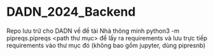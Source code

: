 # DADN_2024_Backend
Repo lưu trữ cho DADN về đề tài Nhà thông minh
python3 -m pipreqs.pipreqs <path thư mục> để lấy ra requirements và lưu trực tiếp requirements vào thư mục đó
(không bao gồm jupyter, dùng pipresnb)